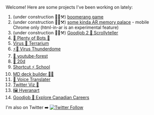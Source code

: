 Welcome! Here are some projects I've been working on lately:

1. (under construction 👷‍♂️⚒) [boomerang game](https://boomeranggame.netlify.app)
1. (under construction 👷‍♂️⚒) [some kinda AR memory palace](https://arhittest.netlify.app) - mobile Chrome only (html-in-ar is an experimental feature)
1. (under construction 👷‍♂️⚒) [Goodjob 2 🎈 Scrollyteller](https://www.botsketball.com/)
1. [🤖 Plenty of Bots 🎣](https://www.botsketball.com/)
1. [Virus 🦠 Terrarium](https://virus-terrarium.netlify.app/)
1. [⚡🦠 Virus Thunderdome](https://virus-thunderdome.netlify.app/)
1. [🌳 youtube-forest](http://youtube-forest.netlify.app/)
1. [🎲 20d](https://20d.netlify.app/)
1. [Shortcut ⚡ School](https://shortcut.school/)
1. [MD deck builder 🐱‍🚀](https://mdx-online.netlify.app/)
1. [💬 Voice Translater](https://mdx-online.netlify.app/)
1. [Twitter Viz 🐤](https://twitter-viz.netlify.app/)
1. [🖼 Hyeranart](https://hyeranart.netlify.app/)
1. [Goodjob 🎈 Explore Canadian Careers](https://danielacorner.github.io/pave__react/)

I'm also on Twitter ➡️ [![Twitter Follow](https://img.shields.io/twitter/follow/danielacorner.svg?style=social)](https://twitter.com/danielacorner)  
